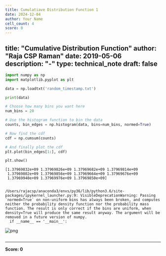 ```yaml
---
title: Cumulatiave Distribution Function 1
date: 2024-12-04
author: Your Name
cell_count: 4
score: 0
---
```


title: "Cumulative Distribution Function"
author: "Raja CSP Raman"
date: 2019-05-06
description: "-"
type: technical_note
draft: false
---

```python
import numpy as np
import matplotlib.pyplot as plt
```


```python
data = np.loadtxt('random_timestamp.txt')

print(data)

# Choose how many bins you want here
num_bins = 20

# Use the histogram function to bin the data
counts, bin_edges = np.histogram(data, bins=num_bins, normed=True)

# Now find the cdf
cdf = np.cumsum(counts)

# And finally plot the cdf
plt.plot(bin_edges[1:], cdf)

plt.show()
```

    [1.37969832e+09 1.37969826e+09 1.37969682e+09 1.37969814e+09
     1.37969802e+09 1.37969856e+09 1.37969664e+09 1.37969676e+09
     1.37969940e+09 1.37969976e+09 1.37969850e+09]


    /Users/rajacsp/anaconda3/envs/py36/lib/python3.6/site-packages/ipykernel_launcher.py:9: VisibleDeprecationWarning: Passing `normed=True` on non-uniform bins has always been broken, and computes neither the probability density function nor the probability mass function. The result is only correct if the bins are uniform, when density=True will produce the same result anyway. The argument will be removed in a future version of numpy.
      if __name__ == '__main__':



    
![png](/mlnotes/images/cumulatiave_distribution_function_1_2_2.png)
    



```python

```


---
**Score: 0**